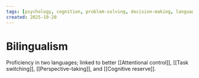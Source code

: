```yaml
---
tags: [psychology, cognition, problem-solving, decision-making, language, intelligence, testing, heuristics, bias]
created: 2025-10-20
---
```

# Bilingualism

Proficiency in two languages; linked to better [[Attentional control]], [[Task switching]], [[Perspective-taking]], and [[Cognitive reserve]].
